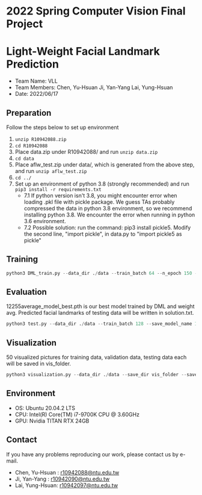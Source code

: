# 2022 Spring Computer Vision Final Project
# Light-Weight Facial Landmark Prediction
 - Team Name: VLL
 - Team Members: Chen, Yu-Hsuan
                 Ji, Yan-Yang
                 Lai, Yung-Hsuan
 - Date: 2022/06/17

## Preparation
Follow the steps below to set up environment
1. `unzip R10942088.zip`
2. `cd R10942088`
3. Place data.zip under R10942088/ and run `unzip data.zip`
4. `cd data`
5. Place aflw_test.zip under data/, which is generated from the above step, and run `unzip aflw_test.zip`
6. `cd ../`
7. Set up an environment of python 3.8 (strongly recommended) and run `pip3 install -r requirements.txt`
    - 7.1 If python version isn't 3.8, you might encounter error when loading .pkl file with pickle package. We guess TAs probably compressed the data in python 3.8 environment, so we recommend installing python 3.8. We encounter the error when running in python 3.6 environment.
    - 7.2 Possible solution: run the command: pip3 install pickle5. Modify the second line, "import pickle", in data.py to "import pickle5 as pickle"


## Training
```python
python3 DML_train.py --data_dir ./data --train_batch 64 --n_epoch 150 --lr_min 0.0025 --save_model_name rConvNext.pth
```

## Evaluation
12255average_model_best.pth is our best model trained by DML and weight avg.
Predicted facial landmarks of testing data will be written in solution.txt.
```python
python3 test.py --data_dir ./data --train_batch 128 --save_model_name 12255average_model_best.pth
```

## Visualization
50 visualized pictures for training data, validation data, testing data each will be saved in vis_folder.
```python
python3 visualization.py --data_dir ./data --save_dir vis_folder --save_model_name 12255average_model_best.pth --num_pic 50
```

## Environment
 - OS:  Ubuntu 20.04.2 LTS
 - CPU: Intel(R) Core(TM) i7-9700K CPU @ 3.60GHz
 - GPU: Nvidia TITAN RTX 24GB


## Contact
If you have any problems reproducing our work, please contact us by e-mail.
 - Chen, Yu-Hsuan : r10942088@ntu.edu.tw
 - Ji, Yan-Yang   : r10942090@ntu.edu.tw
 - Lai, Yung-Hsuan: r10942097@ntu.edu.tw
